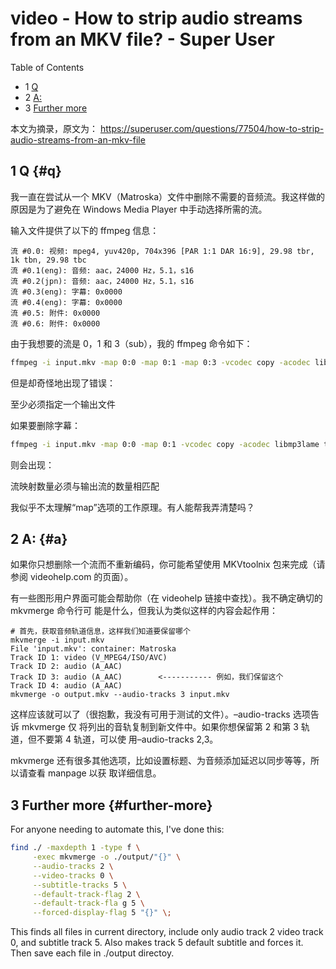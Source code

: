 # video - How to strip audio streams from an MKV file? - Super User


<div class="ox-hugo-toc toc has-section-numbers">

<div class="heading">Table of Contents</div>

- <span class="section-num">1</span> [Q](#q)
- <span class="section-num">2</span> [A:](#a)
- <span class="section-num">3</span> [Further more](#further-more)

</div>
<!--endtoc-->


本文为摘录，原文为： https://superuser.com/questions/77504/how-to-strip-audio-streams-from-an-mkv-file



## <span class="section-num">1</span> Q {#q}

我一直在尝试从一个 MKV（Matroska）文件中删除不需要的音频流。我这样做的原因是为了避免在 Windows Media Player 中手动选择所需的流。

输入文件提供了以下的 ffmpeg 信息：

```text
流 #0.0: 视频: mpeg4, yuv420p, 704x396 [PAR 1:1 DAR 16:9], 29.98 tbr, 1k tbn, 29.98 tbc
流 #0.1(eng): 音频: aac，24000 Hz，5.1，s16
流 #0.2(jpn): 音频: aac，24000 Hz，5.1，s16
流 #0.3(eng): 字幕: 0x0000
流 #0.4(eng): 字幕: 0x0000
流 #0.5: 附件: 0x0000
流 #0.6: 附件: 0x0000
```

由于我想要的流是 0，1 和 3（sub），我的 ffmpeg 命令如下：

```sh
ffmpeg -i input.mkv -map 0:0 -map 0:1 -map 0:3 -vcodec copy -acodec libmp3lame -newsubtitle test.mkv
```

但是却奇怪地出现了错误：

至少必须指定一个输出文件

如果要删除字幕：

```sh
ffmpeg -i input.mkv -map 0:0 -map 0:1 -vcodec copy -acodec libmp3lame test.mkv
```

则会出现：

流映射数量必须与输出流的数量相匹配

我似乎不太理解“map”选项的工作原理。有人能帮我弄清楚吗？


## <span class="section-num">2</span> A: {#a}

如果你只想删除一个流而不重新编码，你可能希望使用 MKVtoolnix 包来完成（请参阅 videohelp.com
的页面）。

有一些图形用户界面可能会帮助你（在 videohelp 链接中查找）。我不确定确切的 mkvmerge 命令行可
能是什么，但我认为类似这样的内容会起作用：

```text
# 首先，获取音频轨道信息，这样我们知道要保留哪个
mkvmerge -i input.mkv
File 'input.mkv': container: Matroska
Track ID 1: video (V_MPEG4/ISO/AVC)
Track ID 2: audio (A_AAC)
Track ID 3: audio (A_AAC)        <----------- 例如，我们保留这个
Track ID 4: audio (A_AAC)
mkvmerge -o output.mkv --audio-tracks 3 input.mkv
```

这样应该就可以了（很抱歉，我没有可用于测试的文件）。&#x2013;audio-tracks 选项告诉 mkvmerge 仅
将列出的音轨复制到新文件中。如果你想保留第 2 和第 3 轨道，但不要第 4 轨道，可以使
用&#x2013;audio-tracks 2,3。

mkvmerge 还有很多其他选项，比如设置标题、为音频添加延迟以同步等等，所以请查看 manpage 以获
取详细信息。


## <span class="section-num">3</span> Further more {#further-more}

For anyone needing to automate this, I've done this:

```sh
find ./ -maxdepth 1 -type f \
     -exec mkvmerge -o ./output/"{}" \
     --audio-tracks 2 \
     --video-tracks 0 \
     --subtitle-tracks 5 \
     --default-track-flag 2 \
     --default-track-fla g 5 \
     --forced-display-flag 5 "{}" \;
```

This finds all files in current directory, include only audio track 2 video track 0, and
subtitle track 5. Also makes track 5 default subtitle and forces it. Then save each file
in ./output directoy.

